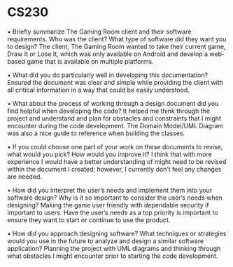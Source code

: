 # CS230

•	Briefly summarize The Gaming Room client and their software requirements. Who was the client? What type of software did they want you to design?
The client, The Gaming Room wanted to take their current game, Draw It or Lose It, which was only available on Android and develop a web-based game that is available on multiple platforms. 

•	What did you do particularly well in developing this documentation?
Ensured the document was clear and simple while providing the client with all critical information in a way that could be easily understood. 

•	What about the process of working through a design document did you find helpful when developing the code?
It helped me think through the project and understand and plan for obstacles and constraints that I might encounter during the code development. The Domain Model/UML Diagram was also a nice guide to reference when building the classes. 

•	If you could choose one part of your work on these documents to revise, what would you pick? How would you improve it?
I think that with more experience I would have a better understanding of might need to be revised within the document I created; however, I currently don’t feel any changes are needed. 

•	How did you interpret the user’s needs and implement them into your software design? Why is it so important to consider the user’s needs when designing?
Making the game user friendly with dependable security if important to users. Have the user’s needs as a top priority is important to ensure they want to start or continue to use the product. 

•	How did you approach designing software? What techniques or strategies would you use in the future to analyze and design a similar software application?
Planning the project with UML diagrams and thinking through what obstacles I might encounter prior to starting the code development. 

